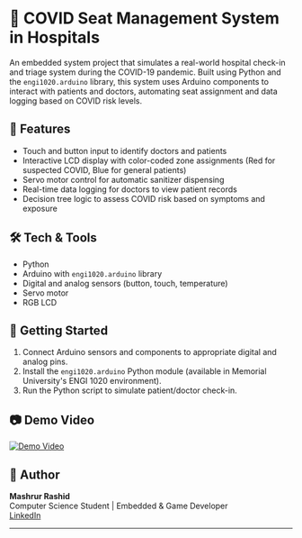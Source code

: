 
# 🏥 COVID Seat Management System in Hospitals

An embedded system project that simulates a real-world hospital check-in and triage system during the COVID-19 pandemic. Built using Python and the `engi1020.arduino` library, this system uses Arduino components to interact with patients and doctors, automating seat assignment and data logging based on COVID risk levels.

## 🔧 Features
- Touch and button input to identify doctors and patients
- Interactive LCD display with color-coded zone assignments (Red for suspected COVID, Blue for general patients)
- Servo motor control for automatic sanitizer dispensing
- Real-time data logging for doctors to view patient records
- Decision tree logic to assess COVID risk based on symptoms and exposure

## 🛠️ Tech & Tools
- Python
- Arduino with `engi1020.arduino` library
- Digital and analog sensors (button, touch, temperature)
- Servo motor
- RGB LCD

## 🚀 Getting Started
1. Connect Arduino sensors and components to appropriate digital and analog pins.
2. Install the `engi1020.arduino` Python module (available in Memorial University's ENGI 1020 environment).
3. Run the Python script to simulate patient/doctor check-in.

## 📷 Demo Video
[![Demo Video](https://img.youtube.com/vi/VIDEO_ID/0.jpg)](https://www.youtube.com/watch?v=VIDEO_ID)

## 👤 Author
**Mashrur Rashid**  
Computer Science Student | Embedded & Game Developer  
[LinkedIn](https://linkedin.com/in/trushat)

---
